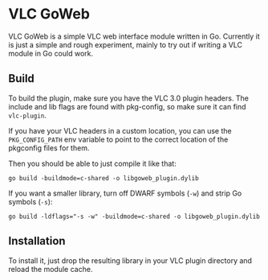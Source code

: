 # VLC GoWeb
VLC GoWeb is a simple VLC web interface module written in Go.
Currently it is just a simple and rough experiment, mainly to try out if writing a VLC module in Go could work.

## Build
To build the plugin, make sure you have the VLC 3.0 plugin headers. The include and lib flags are found with pkg-config,
so make sure it can find `vlc-plugin`.

If you have your VLC headers in a custom location, you can use the `PKG_CONFIG_PATH` env variable to point to the correct
location of the pkgconfig files for them.

Then you should be able to just compile it like that:

```
go build -buildmode=c-shared -o libgoweb_plugin.dylib
```

If you want a smaller library, turn off DWARF symbols (`-w`) and strip Go symbols (`-s`):

```
go build -ldflags="-s -w" -buildmode=c-shared -o libgoweb_plugin.dylib
```

## Installation

To install it, just drop the resulting library in your VLC plugin directory and reload the module cache.
